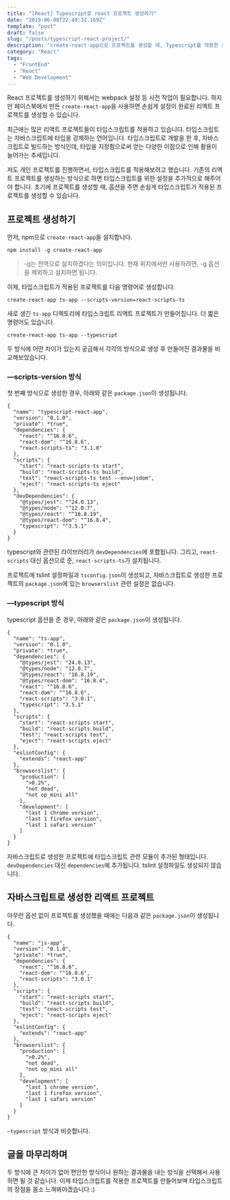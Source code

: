 ```yaml
---
title: "[React] Typescript로 react 프로젝트 생성하기"
date: "2019-06-08T22:40:32.169Z"
template: "post"
draft: false
slug: "/posts/typescript-react-project/"
description: "create-react-app으로 프로젝트를 생성할 때, Typescript를 적용한 프로젝트를 만드는 방법에 대하여 정리한 글입니다."
category: "React"
tags:
  - "FrontEnd"
  - "React"
  - "Web Development"
---
```


React 프로젝트를 생성하기 위해서는 webpack 설정 등 사전 작업이 필요합니다. 하지만 페이스북에서 만든 `create-react-app`을 사용하면 손쉽게 설정이 완료된 리액트 프로젝트를 생성할 수 있습니다.

최근에는 많은 리액트 프로젝트들이 타입스크립트를 적용하고 있습니다. 타입스크립트는 자바스크립트에 타입을 강제하는 언어입니다. 타입스크립트로 개발을 한 후, 자바스크립트로 빌드하는 방식인데, 타입을 지정함으로써 얻는 다양한 이점으로 인해 활용이 늘어가는 추세입니다.

저도 개인 프로젝트를 진행하면서, 타입스크립트를 적용해보려고 했습니다. 기존의 리액트 프로젝트를 생성하는 방식으로 하면 타입스크립트를 위한 설정을 추가적으로 해주어야 합니다. 초기에 프로젝트를 생성할 때, 옵션을 주면 손쉽게 타입스크립트가 적용된 프로젝트를 생성할 수 있습니다.

## 프로젝트 생성하기
먼저, npm으로 `create-react-app`을 설치합니다.

```
npm install -g create-react-app
```

> -g는 전역으로 설치하겠다는 의미입니다. 현재 위치에서만 사용하려면, -g 옵션을 제외하고 설치하면 됩니다.  

이제, 타입스크립트가 적용된 프로젝트를 다음 명령어로 생성합니다.

```
create-react-app ts-app --scripts-version=react-scripts-ts
```

새로 생긴 `ts-app` 디렉토리에 타입스크립트 리액트 프로젝트가 만들어집니다.
더 짧은 명령어도 있습니다.

```
create-react-app ts-app --typescript
```

두 방식에 어떤 차이가 있는지 궁금해서 각각의 방식으로 생성 후 만들어진 결과물을 비교해보았습니다.

### —scripts-version 방식
첫 번째 방식으로 생성한 경우, 아래와 같은 `package.json`이 생성됩니다.

```
{
  "name": "typescript-react-app",
  "version": "0.1.0",
  "private": *true*,
  "dependencies": {
    "react": "^16.8.6",
    "react-dom": "^16.8.6",
    "react-scripts-ts": "3.1.0"
  },
  "scripts": {
    "start": "react-scripts-ts start",
    "build": "react-scripts-ts build",
    "test": "react-scripts-ts test --env=jsdom",
    "eject": "react-scripts-ts eject"
  },
  "devDependencies": {
    "@types/jest": "^24.0.13",
    "@types/node": "^12.0.7",
    "@types/react": "^16.8.19",
    "@types/react-dom": "^16.8.4",
    "typescript": "^3.5.1"
  }
}
```

typescript와 관련된 라이브러리가 `devDependencies`에 포함됩니다. 그리고, `react-scripts` 대신 옵션으로 준,  `react-scripts-ts`가 설치됩니다.

프로젝트에 tslint 설정파일과 `tsconfig.json`이 생성되고, 자바스크립트로 생성한 프로젝트의 `package.json`에 있는 `browserslist` 관련 설정은 없습니다.

### —typescript 방식
typescript 옵션을 준 경우, 아래와 같은 `package.json`이 생성됩니다.

```
{
  "name": "ts-app",
  "version": "0.1.0",
  "private": *true*,
  "dependencies": {
    "@types/jest": "24.0.13",
    "@types/node": "12.0.7",
    "@types/react": "16.8.19",
    "@types/react-dom": "16.8.4",
    "react": "^16.8.6",
    "react-dom": "^16.8.6",
    "react-scripts": "3.0.1",
    "typescript": "3.5.1"
  },
  "scripts": {
    "start": "react-scripts start",
    "build": "react-scripts build",
    "test": "react-scripts test",
    "eject": "react-scripts eject"
  },
  "eslintConfig": {
    "extends": "react-app"
  },
  "browserslist": {
    "production": [
      ">0.2%",
      "not dead",
      "not op_mini all"
    ],
    "development": [
      "last 1 chrome version",
      "last 1 firefox version",
      "last 1 safari version"
    ]
  }
}
```

자바스크립트로 생성한 프로젝트에 타입스크립트 관련 모듈이 추가된 형태입니다. `devDependencies` 대신 `dependencies`에 추가됩니다. tslint 설정파일도 생성되지 않습니다.

## 자바스크립트로 생성한 리액트 프로젝트
아무런 옵션 없이 프로젝트를 생성했을 때에는 다음과 같은 `package.json`이 생성됩니다.

```
{
  "name": "js-app",
  "version": "0.1.0",
  "private": *true*,
  "dependencies": {
    "react": "^16.8.6",
    "react-dom": "^16.8.6",
    "react-scripts": "3.0.1"
  },
  "scripts": {
    "start": "react-scripts start",
    "build": "react-scripts build",
    "test": "react-scripts test",
    "eject": "react-scripts eject"
  },
  "eslintConfig": {
    "extends": "react-app"
  },
  "browserslist": {
    "production": [
      ">0.2%",
      "not dead",
      "not op_mini all"
    ],
    "development": [
      "last 1 chrome version",
      "last 1 firefox version",
      "last 1 safari version"
    ]
  }
}
```

`—typescript` 방식과 비슷합니다.


## 글을 마무리하며
두 방식에 큰 차이가 없어 편안한 방식이나 원하는 결과물을 내는 방식을 선택해서 사용하면 될 것 같습니다. 이제 타입스크립트를 적용한 프로젝트를 만들어보며 타입스크립트의 장점을 몸소 느껴봐야겠습니다 :)
